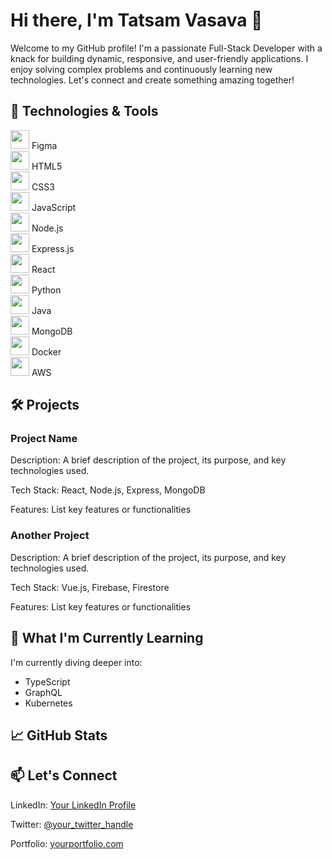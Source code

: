 
      

<h1>Hi there, I'm Tatsam Vasava 👋</h1>
    <p>Welcome to my GitHub profile! I'm a passionate Full-Stack Developer with a knack for building dynamic, responsive, and user-friendly applications. I enjoy solving complex problems and continuously learning new technologies. Let's connect and create something amazing together!</p>

   <h2>🔧 Technologies & Tools</h2>
    <div class="tech-stack">
        <div><img src="https://img.icons8.com/color/48/000000/figma--v1.png" width="30"/> Figma</div>
        <div><img src="https://img.icons8.com/color/48/000000/html-5--v1.png" width="30"/> HTML5</div>
        <div><img src="https://img.icons8.com/color/48/000000/css3.png" width="30"/> CSS3</div>
        <div><img src="https://img.icons8.com/color/48/000000/javascript--v1.png" width="30"/> JavaScript</div>
        <div><img src="https://img.icons8.com/color/48/000000/nodejs.png" width="30"/> Node.js</div>
        <div><img src="https://img.icons8.com/color/48/000000/express.png" width="30"/> Express.js</div>
        <div><img src="https://img.icons8.com/color/48/000000/react-native.png" width="30"/> React</div>
        <div><img src="https://img.icons8.com/color/48/000000/python--v1.png" width="30"/> Python</div>
        <div><img src="https://img.icons8.com/color/48/000000/java-coffee-cup-logo--v1.png" width="30"/> Java</div>
        <div><img src="https://img.icons8.com/color/48/000000/mongodb.png" width="30"/> MongoDB</div>
        <div><img src="https://img.icons8.com/color/48/000000/docker.png" width="30"/> Docker</div>
        <div><img src="https://img.icons8.com/color/48/000000/amazon-web-services.png" width="30"/> AWS</div>
    </div>
    <h2>🛠️ Projects</h2>
    <h3>Project Name</h3>
    <p>Description: A brief description of the project, its purpose, and key technologies used.</p>
    <p>Tech Stack: React, Node.js, Express, MongoDB</p>
    <p>Features: List key features or functionalities</p>

   <h3>Another Project</h3>
    <p>Description: A brief description of the project, its purpose, and key technologies used.</p>
    <p>Tech Stack: Vue.js, Firebase, Firestore</p>
    <p>Features: List key features or functionalities</p>

  <h2>🌱 What I'm Currently Learning</h2>
    <p>I'm currently diving deeper into:</p>
    <ul>
        <li>TypeScript</li>
        <li>GraphQL</li>
        <li>Kubernetes</li>
    </ul>

   <h2>📈 GitHub Stats</h2>
    <!-- You can add your GitHub stats here using a GitHub stats widget -->

   <h2>📫 Let's Connect</h2>
    <p>LinkedIn: <a href="https://www.linkedin.com/in/yourprofile">Your LinkedIn Profile</a></p>
    <p>Twitter: <a href="https://twitter.com/your_twitter_handle">@your_twitter_handle</a></p>
    <p>Portfolio: <a href="https://yourportfolio.com">yourportfolio.com</a></p>
